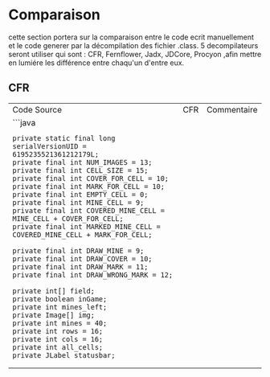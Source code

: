 # Comparaison

cette section portera sur la comparaison entre le code ecrit manuellement et le code generer par la décompilation des fichier .class. 5 decompilateurs seront utiliser qui sont : CFR, Fernflower, Jadx, JDCore, Procyon ,afin mettre en lumiére les différence entre chaqu'un d'entre eux.

## CFR

<table>
<tr>
<td>Code Source</td>
<td>CFR</td>
<td>Commentaire</td>
</tr>
<tr>
<td>
```java

    private static final long serialVersionUID = 6195235521361212179L;
    private final int NUM_IMAGES = 13;
    private final int CELL_SIZE = 15;
    private final int COVER_FOR_CELL = 10;
    private final int MARK_FOR_CELL = 10;
    private final int EMPTY_CELL = 0;
    private final int MINE_CELL = 9;
    private final int COVERED_MINE_CELL = MINE_CELL + COVER_FOR_CELL;
    private final int MARKED_MINE_CELL = COVERED_MINE_CELL + MARK_FOR_CELL;

    private final int DRAW_MINE = 9;
    private final int DRAW_COVER = 10;
    private final int DRAW_MARK = 11;
    private final int DRAW_WRONG_MARK = 12;

    private int[] field;
    private boolean inGame;
    private int mines_left;
    private Image[] img;
    private int mines = 40;
    private int rows = 16;
    private int cols = 16;
    private int all_cells;
    private JLabel statusbar;
</td>
</tr>
</table>

